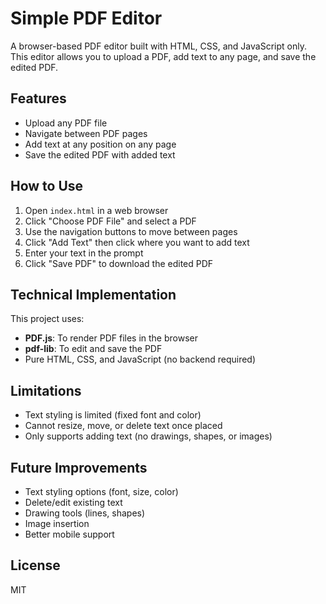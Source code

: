 # Simple PDF Editor

A browser-based PDF editor built with HTML, CSS, and JavaScript only. This editor allows you to upload a PDF, add text to any page, and save the edited PDF.

## Features

- Upload any PDF file
- Navigate between PDF pages
- Add text at any position on any page
- Save the edited PDF with added text

## How to Use

1. Open `index.html` in a web browser
2. Click "Choose PDF File" and select a PDF
3. Use the navigation buttons to move between pages
4. Click "Add Text" then click where you want to add text
5. Enter your text in the prompt
6. Click "Save PDF" to download the edited PDF

## Technical Implementation

This project uses:
- **PDF.js**: To render PDF files in the browser
- **pdf-lib**: To edit and save the PDF
- Pure HTML, CSS, and JavaScript (no backend required)

## Limitations

- Text styling is limited (fixed font and color)
- Cannot resize, move, or delete text once placed
- Only supports adding text (no drawings, shapes, or images)

## Future Improvements

- Text styling options (font, size, color)
- Delete/edit existing text
- Drawing tools (lines, shapes)
- Image insertion
- Better mobile support

## License

MIT 